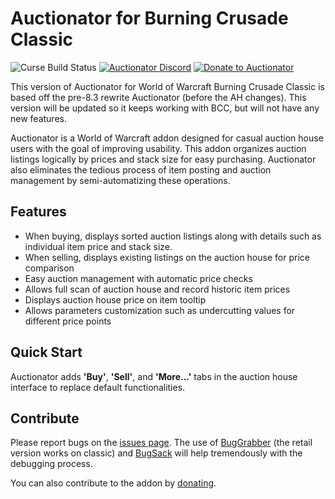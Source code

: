# Auctionator for Burning Crusade Classic
![Curse Build Status](https://github.com/Auctionator/BCC-Auctionator/workflows/Curse%20Build/badge.svg)
[![Auctionator Discord](https://img.shields.io/badge/discord-auctionator-blue.svg)](https://discord.gg/xgz75Pp)
[![Donate to Auctionator](https://img.shields.io/badge/paypal-donate-yellow.svg)](http://paypal.me/auctionator)


This version of Auctionator for World of Warcraft Burning Crusade Classic is based off the pre-8.3 rewrite Auctionator
(before the AH changes). This version will be updated so it keeps working with BCC, but will not have any new features.

Auctionator is a World of Warcraft addon designed for casual auction house users with the goal of improving usability.
This addon organizes auction listings logically by prices and stack size for easy purchasing.
Auctionator also eliminates the tedious process of item posting and auction management by semi-automatizing these operations.

## Features

* When buying, displays sorted auction listings along with details such as individual item price and stack size.
* When selling, displays existing listings on the auction house for price comparison
* Easy auction management with automatic price checks
* Allows full scan of auction house and record historic item prices
* Displays auction house price on item tooltip
* Allows parameters customization such as undercutting values for different price points

## Quick Start

Auctionator adds **'Buy'**, **'Sell'**, and **'More...'** tabs in the auction house interface to replace default functionalities.

## Contribute

Please report bugs on the [issues page](https://github.com/Auctionator/BCC-Auctionator/issues/new).
The use of 
[BugGrabber](https://www.curseforge.com/wow/addons/bug-grabber) (the retail version works on classic) and
[BugSack](https://www.curseforge.com/wow/addons/bugsack) will help tremendously with the debugging process.

You can also contribute to the addon by [donating](https://www.paypal.com/cgi-bin/webscr?return=http%3A%2F%2Fwww.curse.com%2Faddons%2Fwow%2Fauctionator&cn=Add+special+instructions+to+the+addon+author%28s%29&business=roberts.john%40gmail.com&bn=PP-DonationsBF%3Abtn_donateCC_LG.gif%3ANonHosted&cancel_return=http%3A%2F%2Fwww.curse.com%2Faddons%2Fwow%2Fauctionator&lc=US&item_name=Auctionator+%28from+Curse.com%29&cmd=_donations&rm=1&no_shipping=1&currency_code=USD).




